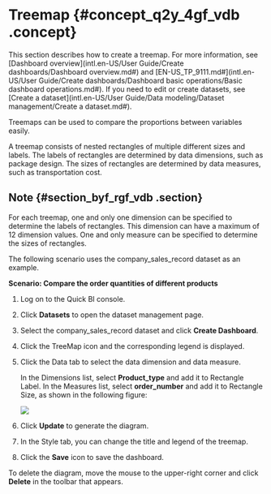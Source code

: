 # Treemap {#concept_q2y_4gf_vdb .concept}

This section describes how to create a treemap. For more information, see [Dashboard overview](intl.en-US/User Guide/Create dashboards/Dashboard overview.md#) and [EN-US\_TP\_9111.md\#](intl.en-US/User Guide/Create dashboards/Dashboard basic operations/Basic dashboard operations.md#). If you need to edit or create datasets, see [Create a dataset](intl.en-US/User Guide/Data modeling/Dataset management/Create a dataset.md#).

Treemaps can be used to compare the proportions between variables easily.

A treemap consists of nested rectangles of multiple different sizes and labels. The labels of rectangles are determined by data dimensions, such as package design. The sizes of rectangles are determined by data measures, such as transportation cost.

## Note {#section_byf_rgf_vdb .section}

For each treemap, one and only one dimension can be specified to determine the labels of rectangles. This dimension can have a maximum of 12 dimension values. One and only measure can be specified to determine the sizes of rectangles.

The following scenario uses the company\_sales\_record dataset as an example.

**Scenario: Compare the order quantities of different products**

1.  Log on to the Quick BI console.
2.  Click **Datasets** to open the dataset management page.
3.  Select the company\_sales\_record dataset and click **Create Dashboard**.
4.  Click the TreeMap icon and the corresponding legend is displayed.
5.  Click the Data tab to select the data dimension and data measure.

    In the Dimensions list, select **Product\_type** and add it to Rectangle Label. In the Measures list, select **order\_number** and add it to Rectangle Size, as shown in the following figure:

    ![](http://static-aliyun-doc.oss-cn-hangzhou.aliyuncs.com/assets/img/9137/15502202001803_en-US.png)

6.  Click **Update** to generate the diagram.
7.  In the Style tab, you can change the title and legend of the treemap.
8.  Click the **Save** icon to save the dashboard.

To delete the diagram, move the mouse to the upper-right corner and click **Delete** in the toolbar that appears.

